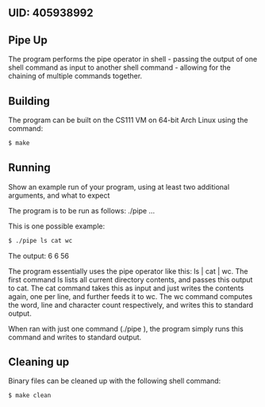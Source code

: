 ## UID: 405938992

## Pipe Up

The program performs the pipe operator in shell - passing the output of one shell command as input to another shell command - allowing for the chaining of multiple commands together.

## Building

The program can be built on the CS111 VM on 64-bit Arch Linux using the command:
```sh
$ make
```

## Running

Show an example run of your program, using at least two additional arguments, and what to expect

The program is to be run as follows:
./pipe <command1> <command2> ... <commandN>

This is one possible example:
```sh
$ ./pipe ls cat wc
```

The output: 6   6   56

The program essentially uses the pipe operator like this: ls | cat | wc. The first command ls lists all current directory contents, and passes this output to cat. The cat command takes this as input and just writes the contents again, one per line, and further feeds it to wc. The wc command computes the word, line and character count respectively, and writes this to standard output.

When ran with just one command (./pipe <command1>), the program simply runs this command and writes to standard output.

## Cleaning up

Binary files can be cleaned up with the following shell command:
```sh
$ make clean
```